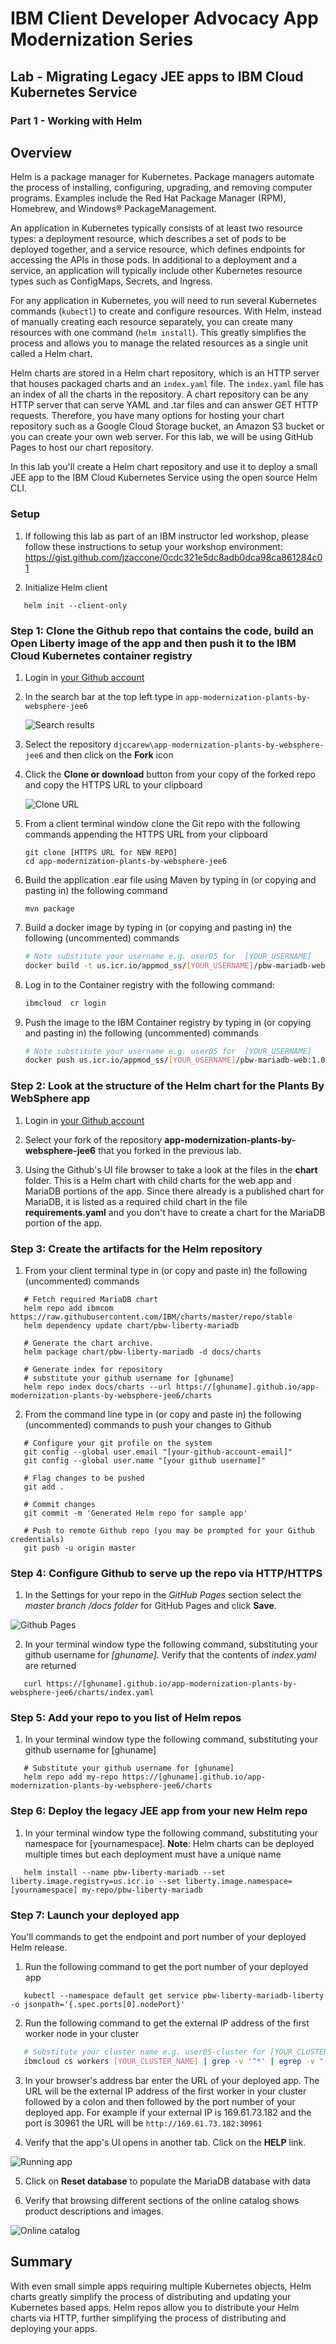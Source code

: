 # IBM Client Developer Advocacy App Modernization Series

## Lab - Migrating Legacy JEE apps to IBM Cloud Kubernetes Service

### Part 1 - Working with Helm

## Overview

Helm is a package manager for Kubernetes. Package managers automate the process of installing, configuring, upgrading, and removing computer programs. Examples include the Red Hat Package Manager (RPM), Homebrew, and Windows® PackageManagement.

An application in Kubernetes typically consists of at least two resource types: a deployment resource, which describes a set of pods to be deployed together, and a service resource, which defines endpoints for accessing the APIs in those pods. In additional to a deployment and a service, an application will typically include other Kubernetes resource types such as ConfigMaps, Secrets, and Ingress.

For any application in Kubernetes, you will need to run several Kubernetes commands (`kubectl`) to create and configure resources. With Helm, instead of manually creating each resource separately, you can create many resources with one command (`helm install`). This greatly simplifies the process and allows you to manage the related resources as a single unit called a Helm chart.

Helm charts are stored in a Helm chart repository, which is an HTTP server that houses packaged charts and an `index.yaml` file. The `index.yaml` file has an index of all the charts in the repository. A chart repository can be any HTTP server that can serve YAML and .tar files and can answer GET HTTP requests. Therefore, you have many options for hosting your chart repository such as a Google Cloud Storage bucket, an Amazon S3 bucket or you can create your own web server. For this lab, we will be using GitHub Pages to host our chart repository.

In this lab you'll create a Helm chart repository and use it to deploy a small JEE app to the IBM Cloud Kubernetes Service using the open source Helm CLI.

### Setup

1. If following this lab as part of an IBM instructor led workshop, please follow these instructions to setup your workshop environment: https://gist.github.com/jzaccone/0cdc321e5dc8adb0dca98ca861284c01

2. Initialize Helm client
```
   helm init --client-only
```

### Step 1: Clone the Github repo that contains the code, build an Open Liberty image of the app and then push it to the IBM Cloud Kubernetes container registry

1. Login in [your Github account](https://github.com)

2. In the search bar at the top left type in `app-modernization-plants-by-websphere-jee6`

    ![Search results](images/ss0.png)

3. Select the repository `djccarew\app-modernization-plants-by-websphere-jee6` and then click on the **Fork** icon

4. Click the **Clone or download** button from your copy of the forked repo and copy the HTTPS URL to your clipboard

    ![Clone URL](images/ss00.png)

5. From a client terminal window clone the Git repo  with  the following commands  appending the HTTPS URL from your clipboard

    ```text
    git clone [HTTPS URL for NEW REPO]
    cd app-modernization-plants-by-websphere-jee6
    ```
6. Build the application .ear file using Maven by typing in (or copying and pasting in) the following command

    ```text
    mvn package
    ```

7. Build a docker image  by typing in (or copying and pasting in) the following (uncommented) commands

    ```bash
    # Note substitute your username e.g. user05 for  [YOUR_USERNAME]
    docker build -t us.icr.io/appmod_ss/[YOUR_USERNAME]/pbw-mariadb-web:1.0.0 .
    ```

8. Log in to the Container registry with the following command:

    ```bash
    ibmcloud  cr login
    ```

9. Push the image to the IBM Container registry by typing in (or copying and pasting in) the following (uncommented) commands

    ```bash
    # Note substitute your username e.g. user05 for  [YOUR_USERNAME]
    docker push us.icr.io/appmod_ss/[YOUR_USERNAME]/pbw-mariadb-web:1.0.0
    ```

### Step 2: Look at the structure of the Helm chart for the Plants By WebSphere app

1. Login in [your Github account](https://github.com)

2. Select your fork  of the repository **app-modernization-plants-by-websphere-jee6** that you forked in the previous lab.

3. Using the Github's UI  file browser to  take a look at the files in the **chart** folder. This is a Helm chart with child charts for the web app and MariaDB  portions of the app. Since there already is a published chart for  MariaDB, it is listed  as a required child chart in the file **requirements.yaml** and you don't have to create a chart for the MariaDB portion of the app.

### Step 3: Create the artifacts for the Helm repository


1. From your client terminal  type in (or copy and paste in) the following (uncommented) commands
```
   # Fetch required MariaDB chart
   helm repo add ibmcom https://raw.githubusercontent.com/IBM/charts/master/repo/stable
   helm dependency update chart/pbw-liberty-mariadb

   # Generate the chart archive.
   helm package chart/pbw-liberty-mariadb -d docs/charts

   # Generate index for repository
   # substitute your github username for [ghuname]
   helm repo index docs/charts --url https://[ghuname].github.io/app-modernization-plants-by-websphere-jee6/charts

```

2. From the command line type in (or copy and paste in) the following (uncommented) commands to push your changes to Github
```
   # Configure your git profile on the system
   git config --global user.email "[your-github-account-email]"
   git config --global user.name "[your github username]"

   # Flag changes to be pushed
   git add .

   # Commit changes
   git commit -m 'Generated Helm repo for sample app'

   # Push to remote Github repo (you may be prompted for your Github credentials)
   git push -u origin master
```

### Step 4: Configure Github to serve up the repo via HTTP/HTTPS

1. In the Settings for your repo in the *GitHub Pages* section select the *master branch /docs folder* for GitHub Pages and click **Save**.

![Github Pages](images/ss2.png)

2. In your terminal window type the following command, substituting your github username for *[ghuname]*. Verify that the contents of *index.yaml* are returned
```
   curl https://[ghuname].github.io/app-modernization-plants-by-websphere-jee6/charts/index.yaml
```

### Step 5: Add your repo to you list of Helm repos

1. In your terminal window type the following command, substituting your  github username for [ghuname]  
```
   # Substitute your github username for [ghuname]
   helm repo add my-repo https://[ghuname].github.io/app-modernization-plants-by-websphere-jee6/charts
```

### Step 6: Deploy the legacy JEE app from your new Helm repo

1. In your terminal window type the following command, substituting your namespace for [yournamespace].  **Note**: Helm charts can be deployed multiple  times but each deployment must have a unique name
```
   helm install --name pbw-liberty-mariadb --set liberty.image.registry=us.icr.io --set liberty.image.namespace=[yournamespace] my-repo/pbw-liberty-mariadb
```

### Step 7: Launch your deployed app

You'll commands to get the endpoint and port number of your deployed Helm release.

1. Run the following command to get the port number of your deployed app
```
   kubectl --namespace default get service pbw-liberty-mariadb-liberty -o jsonpath='{.spec.ports[0].nodePort}'
```

2. Run the following command to get the external IP address  of the first worker node in your cluster
```bash
   # Substitute your cluster name e.g. user05-cluster for [YOUR_CLUSTER_NAME]
   ibmcloud cs workers [YOUR_CLUSTER_NAME] | grep -v '^*' | egrep -v "(ID|OK)" | awk '{print $2;}' | head -n1
```
3. In your browser's address bar enter the URL of your deployed app. The URL will be the external IP address of the first worker in your cluster followed by a colon and then followed by the port number of your deployed app. For example if your external IP is 169.61.73.182 and the port is 30961 the URL will be ```http://169.61.73.182:30961```

4. Verify that the app's UI opens in another tab. Click on the **HELP** link.

![Running app](images/ss4.png)

5. Click on **Reset database** to populate the MariaDB database with data

6. Verify that browsing different sections of the online catalog shows product descriptions and images.

![Online catalog](images/ss5.png)

## Summary

With even small simple apps requiring multiple Kubernetes objects,  Helm charts greatly simplify the process of distributing and updating your Kubernetes based apps. Helm repos allow you to distribute your Helm charts via HTTP, further simplifying the process of distributing and deploying your apps.
